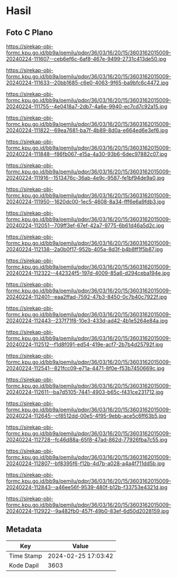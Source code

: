 # Hasil

## Foto C Plano

https://sirekap-obj-formc.kpu.go.id/bb9a/pemilu/pdpr/36/03/16/20/15/3603162015009-20240224-111607--ceb6ef6c-6af8-467e-9499-2731c413de50.jpg

https://sirekap-obj-formc.kpu.go.id/bb9a/pemilu/pdpr/36/03/16/20/15/3603162015009-20240224-111633--20bb1685-c6e0-4063-9f65-ba9bfc6c4472.jpg

https://sirekap-obj-formc.kpu.go.id/bb9a/pemilu/pdpr/36/03/16/20/15/3603162015009-20240224-111755--4e0418a7-2db7-4a6e-9940-ec7cd7c92a15.jpg

https://sirekap-obj-formc.kpu.go.id/bb9a/pemilu/pdpr/36/03/16/20/15/3603162015009-20240224-111822--69ea7681-ba7f-4b89-8d0a-e664ed6e3ef6.jpg

https://sirekap-obj-formc.kpu.go.id/bb9a/pemilu/pdpr/36/03/16/20/15/3603162015009-20240224-111848--f86fb067-e15a-4a30-93b6-6dec97882c07.jpg

https://sirekap-obj-formc.kpu.go.id/bb9a/pemilu/pdpr/36/03/16/20/15/3603162015009-20240224-111916--1513476c-36ab-4e9c-9587-fe1bf94de9a0.jpg

https://sirekap-obj-formc.kpu.go.id/bb9a/pemilu/pdpr/36/03/16/20/15/3603162015009-20240224-111950--1620dc00-1ec5-4608-8a34-fff6e6a9fdb3.jpg

https://sirekap-obj-formc.kpu.go.id/bb9a/pemilu/pdpr/36/03/16/20/15/3603162015009-20240224-112051--709ff3ef-67ef-42a7-9775-6b61d46a5d2c.jpg

https://sirekap-obj-formc.kpu.go.id/bb9a/pemilu/pdpr/36/03/16/20/15/3603162015009-20240224-112138--2a0b0f17-952b-405a-8d3f-b4b8ff1f5b87.jpg

https://sirekap-obj-formc.kpu.go.id/bb9a/pemilu/pdpr/36/03/16/20/15/3603162015009-20240224-112322--442324f5-197d-4009-85a6-d294ceba194e.jpg

https://sirekap-obj-formc.kpu.go.id/bb9a/pemilu/pdpr/36/03/16/20/15/3603162015009-20240224-112401--eaa2ffad-7592-47b3-8450-0c7b40c7922f.jpg

https://sirekap-obj-formc.kpu.go.id/bb9a/pemilu/pdpr/36/03/16/20/15/3603162015009-20240224-112443--237f71f8-10e3-433d-ad42-4b1e5264e84a.jpg

https://sirekap-obj-formc.kpu.go.id/bb9a/pemilu/pdpr/36/03/16/20/15/3603162015009-20240224-112512--f1d8f091-ed54-419e-acf7-2b7b4d25792f.jpg

https://sirekap-obj-formc.kpu.go.id/bb9a/pemilu/pdpr/36/03/16/20/15/3603162015009-20240224-112541--821fcc09-e71a-4471-8f0e-f53b7450669c.jpg

https://sirekap-obj-formc.kpu.go.id/bb9a/pemilu/pdpr/36/03/16/20/15/3603162015009-20240224-112611--ba7d5105-7441-4903-b65c-f431ce231712.jpg

https://sirekap-obj-formc.kpu.go.id/bb9a/pemilu/pdpr/36/03/16/20/15/3603162015009-20240224-112645--cf8512dd-00e5-4f95-9ebb-ace5c6ff63b5.jpg

https://sirekap-obj-formc.kpu.go.id/bb9a/pemilu/pdpr/36/03/16/20/15/3603162015009-20240224-112728--fc46d88a-65f8-47ad-862d-77926fba7c55.jpg

https://sirekap-obj-formc.kpu.go.id/bb9a/pemilu/pdpr/36/03/16/20/15/3603162015009-20240224-112807--bf8395f6-f12b-4d7b-a028-a4a4f711dd5b.jpg

https://sirekap-obj-formc.kpu.go.id/bb9a/pemilu/pdpr/36/03/16/20/15/3603162015009-20240224-112843--a46ee56f-9539-480f-b12b-f33753e4321d.jpg

https://sirekap-obj-formc.kpu.go.id/bb9a/pemilu/pdpr/36/03/16/20/15/3603162015009-20240224-112922--9a482fb0-457f-49b0-83ef-6d50d2028159.jpg


## Metadata

| Key        | Value               |
| ---------- | ------------------- |
| Time Stamp | 2024-02-25 17:03:42 |
| Kode Dapil | 3603                |



